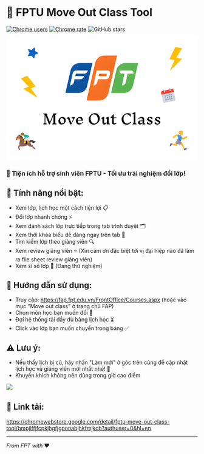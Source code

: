 # 📅 FPTU Move Out Class Tool

[![Chrome users](https://img.shields.io/chrome-web-store/users/bmpjlffjfcpkjhgfjgponabjhkfmjkcb?logo=googlechrome&logoColor=white&)](https://chromewebstore.google.com/detail/bmpjlffjfcpkjhgfjgponabjhkfmjkcb)
[![Chrome rate](https://img.shields.io/chrome-web-store/rating/bmpjlffjfcpkjhgfjgponabjhkfmjkcb?logo=googlechrome&logoColor=white&)](https://chromewebstore.google.com/detail/bmpjlffjfcpkjhgfjgponabjhkfmjkcb)
![GitHub stars](https://img.shields.io/github/stars/Pear104/coursera-tool)

![Banner](./images/banner.png)

### 🚀 Tiện ích hỗ trợ sinh viên FPTU - Tối ưu trải nghiệm đổi lớp!

## 🌟 Tính năng nổi bật:

- Xem lớp, lịch học một cách tiện lợi 📋
- Đổi lớp nhanh chóng ⚡
- Xem danh sách lớp trực tiếp trong tab trình duyệt 🗂️
- Xem thời khóa biểu dễ dàng ngay trên tab 📅
- Tìm kiếm lớp theo giảng viên 🔍
- Xem review giảng viên ⭐ (Xin cảm ơn đặc biệt tới vị đại hiệp nào đã làm ra file sheet review giảng viên)
- Xem sĩ số lớp 👥 (Đang thử nghiệm)

## 📖 Hướng dẫn sử dụng:

- Truy cập: https://fap.fpt.edu.vn/FrontOffice/Courses.aspx (hoặc vào mục "Move out class" ở trang chủ FAP)
- Chọn môn học bạn muốn đổi 📝
- Đợi hệ thống tải đầy đủ bảng lịch học ⏳
- Click vào lớp bạn muốn chuyển trong bảng ✅

## ⚠️ Lưu ý:

- Nếu thấy lịch bị cũ, hãy nhấn "Làm mới" ở góc trên cùng để cập nhật lịch học và giảng viên mới nhất nhé! 🔄
- Khuyến khích không nên dùng trong giờ cao điểm

![](images/demo1.png)

## 🔗 Link tải:

https://chromewebstore.google.com/detail/fptu-move-out-class-tool/bmpjlffjfcpkjhgfjgponabjhkfmjkcb?authuser=0&hl=en

---

_From FPT with ❤️_
